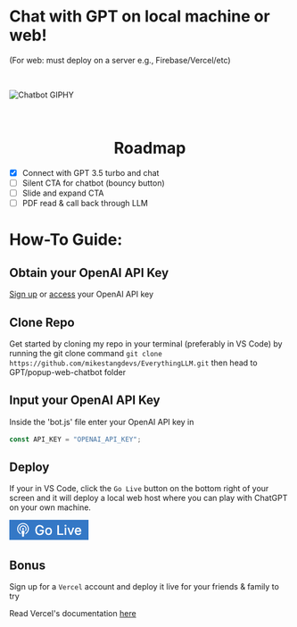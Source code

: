 # Chat with GPT on local machine or web!
(For web: must deploy on a server e.g., Firebase/Vercel/etc)

<br>

![Chatbot GIPHY](https://media.giphy.com/media/v1.Y2lkPTc5MGI3NjExMTlnaDFmbHVobDg1ZzUxNTA4bXYxdnp5OWYwazc3Z2d2aWs1d20wayZlcD12MV9pbnRlcm5hbF9naWZfYnlfaWQmY3Q9Zw/I4xCIDujenI5vTky7Y/giphy.gif)

<br>

<center><h1>Roadmap</h1></center>

- [x] Connect with GPT 3.5 turbo and chat
- [ ] Silent CTA for chatbot (bouncy button)
- [ ] Slide and expand CTA
- [ ] PDF read & call back through LLM

# How-To Guide:

## Obtain your OpenAI API Key

[Sign up](https://openai.com/) or [access](https://help.openai.com/en/articles/4936850-where-do-i-find-my-secret-api-key) your OpenAI API key


## Clone Repo

Get started by cloning my repo in your terminal (preferably in VS Code) by running the git clone command `git clone https://github.com/mikestangdevs/EverythingLLM.git` then head to GPT/popup-web-chatbot folder


## Input your OpenAI API Key

Inside the 'bot.js' file enter your OpenAI API key in 
```javascript 
const API_KEY = "OPENAI_API_KEY";
```


## Deploy

If your in VS Code, click the `Go Live` button on the bottom right of your screen and it will deploy a local web host where you can play with ChatGPT on your own machine.


![Go Live button](media/golive.png)


## Bonus

Sign up for a `Vercel` account and deploy it live for your friends & family to try 

Read Vercel's documentation [here](https://github.com/vercel/vercel/tree/main)

